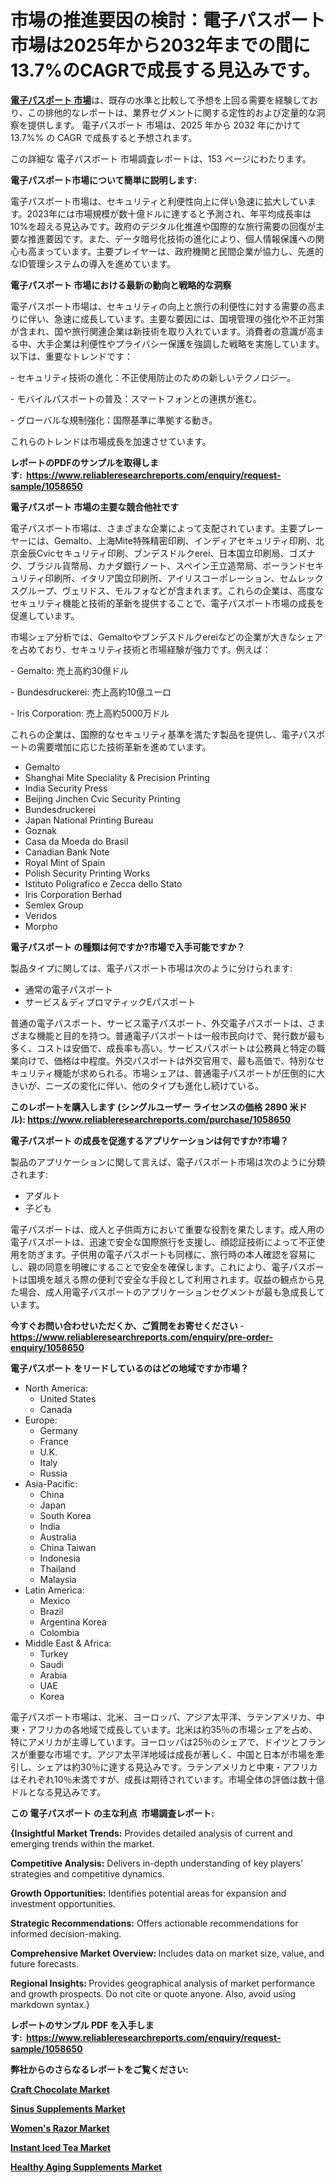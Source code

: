<p><h1>市場の推進要因の検討：電子パスポート市場は2025年から2032年までの間に13.7%のCAGRで成長する見込みです。</h1></p><p data-sourcepos="1:1-1:157"><strong><a href="https://www.reliableresearchreports.com/electronic-passports-r1058650?utm_campaign=110&utm_medium=36&utm_source=Github&utm_content=ia&utm_term=06022025&utm_id=electronic-passports">電子パスポート 市場</a></strong>は、既存の水準と比較して予想を上回る需要を経験しており、この排他的なレポートは、業界セグメントに関する定性的および定量的な洞察を提供します。 電子パスポート 市場は、2025 年から 2032 年にかけて 13.7%% の CAGR で成長すると予想されます。</p>
<p data-sourcepos="3:1-3:50">この詳細な 電子パスポート 市場調査レポートは、153 ページにわたります。</p>
<p><strong>電子パスポート市場について簡単に説明します:</strong></p>
<p><p>電子パスポート市場は、セキュリティと利便性向上に伴い急速に拡大しています。2023年には市場規模が数十億ドルに達すると予測され、年平均成長率は10%を超える見込みです。政府のデジタル化推進や国際的な旅行需要の回復が主要な推進要因です。また、データ暗号化技術の進化により、個人情報保護への関心も高まっています。主要プレイヤーは、政府機関と民間企業が協力し、先進的なID管理システムの導入を進めています。</p></p>
<p><strong>電子パスポート 市場における最新の動向と戦略的な洞察</strong></p>
<p><p>電子パスポート市場は、セキュリティの向上と旅行の利便性に対する需要の高まりに伴い、急速に成長しています。主要な要因には、国境管理の強化や不正対策が含まれ、国や旅行関連企業は新技術を取り入れています。消費者の意識が高まる中、大手企業は利便性やプライバシー保護を強調した戦略を実施しています。以下は、重要なトレンドです：</p><p>- セキュリティ技術の進化：不正使用防止のための新しいテクノロジー。</p><p>- モバイルパスポートの普及：スマートフォンとの連携が進む。</p><p>- グローバルな規制強化：国際基準に準拠する動き。</p><p>これらのトレンドは市場成長を加速させています。</p></p>
<p><strong>レポートのPDFのサンプルを取得します</strong><strong>:&nbsp;&nbsp;<a href="https://www.reliableresearchreports.com/enquiry/request-sample/1058650?utm_campaign=110&utm_medium=36&utm_source=Github&utm_content=ia&utm_term=06022025&utm_id=electronic-passports">https://www.reliableresearchreports.com/enquiry/request-sample/1058650</a></strong></p>
<p><strong>電子パスポート 市場の主要な競合他社です</strong></p>
<p><p>電子パスポート市場は、さまざまな企業によって支配されています。主要プレーヤーには、Gemalto、上海Mite特殊精密印刷、インディアセキュリティ印刷、北京金辰Cvicセキュリティ印刷、ブンデスドルクerei、日本国立印刷局、ゴズナク、ブラジル貨幣局、カナダ銀行ノート、スペイン王立造幣局、ポーランドセキュリティ印刷所、イタリア国立印刷所、アイリスコーポレーション、セムレックスグループ、ヴェリドス、モルフォなどが含まれます。これらの企業は、高度なセキュリティ機能と技術的革新を提供することで、電子パスポート市場の成長を促進しています。</p><p>市場シェア分析では、Gemaltoやブンデスドルクereiなどの企業が大きなシェアを占めており、セキュリティ技術と市場経験が強力です。例えば：</p><p>- Gemalto: 売上高約30億ドル</p><p>- Bundesdruckerei: 売上高約10億ユーロ</p><p>- Iris Corporation: 売上高約5000万ドル</p><p>これらの企業は、国際的なセキュリティ基準を満たす製品を提供し、電子パスポートの需要増加に応じた技術革新を進めています。</p></p>
<p><ul><li>Gemalto</li><li>Shanghai Mite Speciality & Precision Printing</li><li>India Security Press</li><li>Beijing Jinchen Cvic Security Printing</li><li>Bundesdruckerei</li><li>Japan National Printing Bureau</li><li>Goznak</li><li>Casa da Moeda do Brasil</li><li>Canadian Bank Note</li><li>Royal Mint of Spain</li><li>Polish Security Printing Works</li><li>Istituto Poligrafico e Zecca dello Stato</li><li>Iris Corporation Berhad</li><li>Semlex Group</li><li>Veridos</li><li>Morpho</li></ul></p>
<p><strong>電子パスポート の種類は何ですか?市場で入手可能ですか？</strong></p>
<p>製品タイプに関しては、電子パスポート市場は次のように分けられます:</p>
<p><ul><li>通常の電子パスポート</li><li>サービス＆ディプロマティックEパスポート</li></ul></p>
<p><p>普通の電子パスポート、サービス電子パスポート、外交電子パスポートは、さまざまな機能と目的を持つ。普通電子パスポートは一般市民向けで、発行数が最も多く、コストは安価で、成長率も高い。サービスパスポートは公務員と特定の職業向けで、価格は中程度。外交パスポートは外交官用で、最も高価で、特別なセキュリティ機能が求められる。市場シェアは、普通電子パスポートが圧倒的に大きいが、ニーズの変化に伴い、他のタイプも進化し続けている。</p></p>
<p><strong>このレポートを購入します (シングルユーザー ライセンスの価格 2890 米ドル):&nbsp;<a href="https://www.reliableresearchreports.com/purchase/1058650?utm_campaign=110&utm_medium=36&utm_source=Github&utm_content=ia&utm_term=06022025&utm_id=electronic-passports">https://www.reliableresearchreports.com/purchase/1058650</a></strong></p>
<p><strong>電子パスポート の成長を促進するアプリケーションは何ですか?市場？</strong></p>
<p>製品のアプリケーションに関して言えば、電子パスポート市場は次のように分類されます:</p>
<p><ul><li>アダルト</li><li>子ども</li></ul></p>
<p><p>電子パスポートは、成人と子供両方において重要な役割を果たします。成人用の電子パスポートは、迅速で安全な国際旅行を支援し、顔認証技術によって不正使用を防ぎます。子供用の電子パスポートも同様に、旅行時の本人確認を容易にし、親の同意を明確にすることで安全を確保します。これにより、電子パスポートは国境を越える際の便利で安全な手段として利用されます。収益の観点から見た場合、成人用電子パスポートのアプリケーションセグメントが最も急成長しています。</p></p>
<p><strong>今すぐお問い合わせいただくか、ご質問をお寄せください</strong><strong>&nbsp;</strong>-<strong><a href="https://www.reliableresearchreports.com/enquiry/pre-order-enquiry/1058650?utm_campaign=110&utm_medium=36&utm_source=Github&utm_content=ia&utm_term=06022025&utm_id=electronic-passports">https://www.reliableresearchreports.com/enquiry/pre-order-enquiry/1058650</a></strong></p>
<p><strong>電子パスポート をリードしているのはどの地域ですか市場？</strong></p>
<p><ul>
    <li>
        North America:
        <ul>
            <li>United States</li>
            <li>Canada</li>
        </ul>
    </li>
    <li>
        Europe:
        <ul>
            <li>Germany</li>
            <li>France</li>
            <li>U.K.</li>
            <li>Italy</li>
            <li>Russia</li>
        </ul>
    </li>
    <li>
        Asia-Pacific:
        <ul>
            <li>China</li>
            <li>Japan</li>
            <li>South Korea</li>
            <li>India</li>
            <li>Australia</li>
            <li>China Taiwan</li>
            <li>Indonesia</li>
            <li>Thailand</li>
            <li>Malaysia</li>
        </ul>
    </li>
    <li>
        Latin America:
        <ul>
            <li>Mexico</li>
            <li>Brazil</li>
            <li>Argentina Korea</li>
            <li>Colombia</li>
        </ul>
    </li>
    <li>
        Middle East & Africa:
        <ul>
            <li>Turkey</li>
            <li>Saudi</li>
            <li>Arabia</li>
            <li>UAE</li>
            <li>Korea</li>
        </ul>
    </li>
    </ul></p>
<p><p>電子パスポート市場は、北米、ヨーロッパ、アジア太平洋、ラテンアメリカ、中東・アフリカの各地域で成長しています。北米は約35％の市場シェアを占め、特にアメリカが主導しています。ヨーロッパは25％のシェアで、ドイツとフランスが重要な市場です。アジア太平洋地域は成長が著しく、中国と日本が市場を牽引し、シェアは約30％に達する見込みです。ラテンアメリカと中東・アフリカはそれぞれ10％未満ですが、成長は期待されています。市場全体の評価は数十億ドルとなる見込みです。</p></p>
<p><strong>この 電子パスポート の主な利点&nbsp; 市場調査レポート:</strong></p>
<p><strong>{Insightful Market Trends:</strong> Provides detailed analysis of current and emerging trends within the market.</p>
<p><strong>Competitive Analysis:</strong> Delivers in-depth understanding of key players' strategies and competitive dynamics.</p>
<p><strong>Growth Opportunities:</strong> Identifies potential areas for expansion and investment opportunities.</p>
<p><strong>Strategic Recommendations:</strong> Offers actionable recommendations for informed decision-making.</p>
<p><strong>Comprehensive Market Overview: </strong>Includes data on market size, value, and future forecasts.</p>
<p><strong>Regional Insights: </strong>Provides geographical analysis of market performance and growth prospects. Do not cite or quote anyone. Also, avoid using markdown syntax.}</p>
<p><strong>レポートのサンプル PDF を入手します:&nbsp;</strong><strong>&nbsp;<a href="https://www.reliableresearchreports.com/enquiry/request-sample/1058650?utm_campaign=110&utm_medium=36&utm_source=Github&utm_content=ia&utm_term=06022025&utm_id=electronic-passports">https://www.reliableresearchreports.com/enquiry/request-sample/1058650</a></strong></p>
<p></p>
<p></p>
<p></p>
<p></p>
<p><strong>弊社からのさらなるレポートをご覧ください:</strong></p>
<p><strong><p><a href="https://github.com/mayabungard8092/Market-Research-Report-List-1/blob/main/craft-chocolate-market.md?utm_campaign=110&utm_medium=36&utm_source=Github&utm_content=ia&utm_term=06022025&utm_id=electronic-passports">Craft Chocolate Market</a></p><p><a href="https://github.com/uramalorr/Market-Research-Report-List-1/blob/main/sinus-supplements-market.md?utm_campaign=110&utm_medium=36&utm_source=Github&utm_content=ia&utm_term=06022025&utm_id=electronic-passports">Sinus Supplements Market</a></p><p><a href="https://github.com/tamiaknaub6/Market-Research-Report-List-1/blob/main/womens-razor-market.md?utm_campaign=110&utm_medium=36&utm_source=Github&utm_content=ia&utm_term=06022025&utm_id=electronic-passports">Women's Razor Market</a></p><p><a href="https://github.com/mathastilley812967/Market-Research-Report-List-1/blob/main/instant-iced-tea-market.md?utm_campaign=110&utm_medium=36&utm_source=Github&utm_content=ia&utm_term=06022025&utm_id=electronic-passports">Instant Iced Tea Market</a></p><p><a href="https://github.com/gamuoodhub/Market-Research-Report-List-1/blob/main/healthy-aging-supplements-market.md?utm_campaign=110&utm_medium=36&utm_source=Github&utm_content=ia&utm_term=06022025&utm_id=electronic-passports">Healthy Aging Supplements Market</a></p></strong></p>